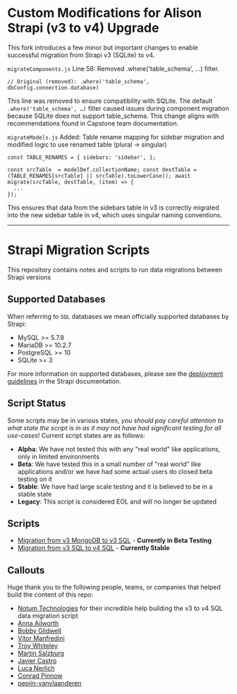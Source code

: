 # Custom Modifications for Alison Strapi (v3 to v4) Upgrade
This fork introduces a few minor but important changes to enable successful migration from Strapi v3 (SQLite) to v4.

```migrateComponents.js```
Line 58: Removed .where('table_schema', ...) filter.

<pre><code>// Original (removed): .where('table_schema', dbConfig.connection.database)</code></pre>

This line was removed to ensure compatibility with SQLite. The default ```.where('table_schema', …)``` filter caused issues during component migration because SQLite does not support table_schema. This change aligns with recommendations found in Capstone team documentation.

```migrateModels.js```
Added: Table rename mapping for sidebar migration and modified logic to use renamed table (plural → singular)

<pre><code>const TABLE_RENAMES = { sidebars: 'sidebar', };</code></pre>
<pre><code>const srcTable  = modelDef.collectionName; const destTable = (TABLE_RENAMES[srcTable] || srcTable).toLowerCase(); await migrate(srcTable, destTable, (item) => {
  ...
});</code></pre>

This ensures that data from the sidebars table in v3 is correctly migrated into the new sidebar table in v4, which uses singular naming conventions.

---

# Strapi Migration Scripts

This repository contains notes and scripts to run data migrations between Strapi versions

## Supported Databases

When referring to `SQL` databases we mean officially supported databases by Strapi:

- MySQL >= 5.7.8
- MariaDB >= 10.2.7
- PostgreSQL >= 10
- SQLite >= 3

For more information on supported databases, please see the [deployment guidelines](https://docs.strapi.io/developer-docs/latest/setup-deployment-guides/deployment.html#general-guidelines) in the Strapi documentation.

## Script Status

Some scripts may be in various states, *you should pay careful attention to what state the script is in as it may not have had significant testing for all use-cases*! Current script states are as follows:

- **Alpha**: We have not tested this with any "real world" like applications, only in limited environments
- **Beta**: We have tested this in a small number of "real world" like applications and/or we have had some actual users do closed beta testing on it
- **Stable**: We have had large scale testing and it is believed to be in a stable state
- **Legacy**: This script is considered EOL and will no longer be updated

## Scripts

- [Migration from v3 MongoDB to v3 SQL](./v3-mongodb-v3-sql/README.md) - **Currently in Beta Testing**
- [Migration from v3 SQL to v4 SQL](./v3-sql-v4-sql/README.md) - **Currently Stable**

## Callouts

Huge thank you to the following people, teams, or companies that helped build the content of this repo:

- [Notum Technologies](https://notum.cz/en/) for their incredible help building the v3 to v4 SQL data migration script
- [Anna Ailworth](https://github.com/aailworth)
- [Bobby Glidwell](https://github.com/bglidwell)
- [Vítor Manfredini](https://github.com/vitormanfredini)
- [Troy Whiteley](https://github.com/dawnerd)
- [Martin Salzburg](https://github.com/msalzburg)
- [Javier Castro](https://github.com/jacargentina)
- [Luca Nerlich](https://github.com/LucaNerlich)
- [Conrad Pinnow](https://github.com/ConradP)
- [pepijn-vanvlaanderen](https://github.com/pepijn-vanvlaanderen)
